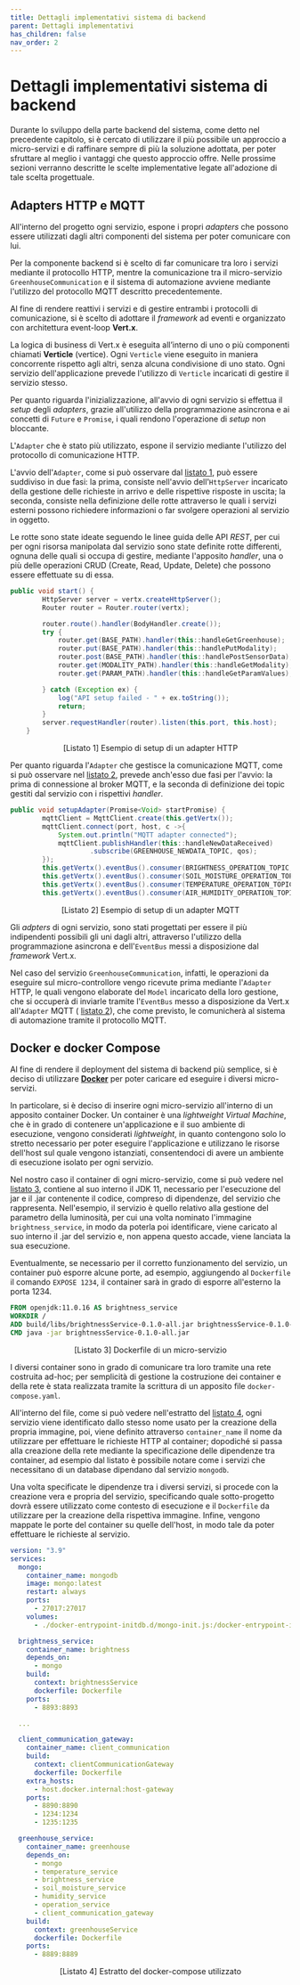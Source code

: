 ```yaml
---
title: Dettagli implementativi sistema di backend
parent: Dettagli implementativi
has_children: false
nav_order: 2
---
```


# Dettagli implementativi sistema di backend
Durante lo sviluppo della parte backend del sistema, come detto nel precedente capitolo,  si è cercato di utilizzare il più possibile un approccio a micro-servizi e di raffinare sempre di più la soluzione adottata, per poter sfruttare al meglio i vantaggi che questo approccio offre. Nelle prossime sezioni verranno descritte le scelte implementative legate all'adozione di tale scelta progettuale.

## Adapters HTTP e MQTT

All'interno del progetto ogni servizio, espone i propri _adapters_ che possono essere utilizzati dagli altri componenti del sistema per poter comunicare con lui. 

Per la componente backend si è scelto di far comunicare tra loro i servizi mediante il protocollo HTTP, mentre la comunicazione tra il micro-servizio `GreenhouseCommunication` e il sistema di automazione avviene mediante l'utilizzo del protocollo MQTT descritto precedentemente.

Al fine di rendere reattivi i servizi e di gestire entrambi i protocolli di comunicazione, si è scelto di adottare il _framework_ ad eventi e organizzato con architettura event-loop **Vert.x**.

La logica di business di Vert.x è eseguita all’interno di uno o più componenti chiamati **Verticle** (vertice). Ogni `Verticle` viene eseguito in maniera concorrente rispetto agli altri, senza alcuna condivisione di uno stato. Ogni servizio dell'applicazione prevede l'utilizzo di `Verticle` incaricati di gestire il servizio stesso. 

Per quanto riguarda l'inizializzazione, all'avvio di ogni servizio si effettua il _setup_ degli _adapters_, grazie all'utilizzo della programmazione asincrona e ai concetti di `Future` e `Promise`, i quali rendono l'operazione di _setup_ non bloccante.

L'`Adapter` che è stato più utilizzato, espone il servizio mediante l'utilizzo del protocollo di comunicazione HTTP. 

L'avvio dell'`Adapter`, come si può osservare dal <a href="#lst1">listato 1</a>, può essere suddiviso in due fasi: la prima, consiste nell'avvio dell'`HttpServer` incaricato della gestione delle richieste in arrivo e delle rispettive risposte in uscita; la seconda, consiste nella definizione delle rotte attraverso le quali i servizi esterni possono richiedere informazioni o far svolgere operazioni al servizio in oggetto. 

Le rotte sono state ideate seguendo le linee guida delle API _REST_, per cui per ogni risorsa manipolata dal servizio sono state definite rotte differenti, ognuna delle quali si occupa di gestire, mediante l'apposito _handler_, una o più delle operazioni CRUD (Create, Read, Update, Delete) che possono essere effettuate su di essa.

```java
public void start() {
        HttpServer server = vertx.createHttpServer();
        Router router = Router.router(vertx);

        router.route().handler(BodyHandler.create());
        try {
            router.get(BASE_PATH).handler(this::handleGetGreenhouse);
            router.put(BASE_PATH).handler(this::handlePutModality);
            router.post(BASE_PATH).handler(this::handlePostSensorData);
            router.get(MODALITY_PATH).handler(this::handleGetModality);
            router.get(PARAM_PATH).handler(this::handleGetParamValues);

        } catch (Exception ex) {
            log("API setup failed - " + ex.toString());
            return;
        }
        server.requestHandler(router).listen(this.port, this.host);
    }
```
<p align="center" id="lst1">[Listato 1] Esempio di setup di un adapter HTTP</p>

Per quanto riguarda l'`Adapter` che gestisce la comunicazione MQTT, come si può osservare nel <a href="#lst2">listato 2</a>, prevede anch'esso due fasi per l'avvio: la prima di connessione al broker MQTT, e la seconda di definizione dei topic gestiti dal servizio con i rispettivi _handler_.

```java
public void setupAdapter(Promise<Void> startPromise) {
        mqttClient = MqttClient.create(this.getVertx());
        mqttClient.connect(port, host, c ->{
            System.out.println("MQTT adapter connected");
            mqttClient.publishHandler(this::handleNewDataReceived)
                    .subscribe(GREENHOUSE_NEWDATA_TOPIC, qos);
        });
        this.getVertx().eventBus().consumer(BRIGHTNESS_OPERATION_TOPIC, this::handleOperationReceived);
        this.getVertx().eventBus().consumer(SOIL_MOISTURE_OPERATION_TOPIC, this::handleOperationReceived);
        this.getVertx().eventBus().consumer(TEMPERATURE_OPERATION_TOPIC, this::handleOperationReceived);
        this.getVertx().eventBus().consumer(AIR_HUMIDITY_OPERATION_TOPIC, this::handleOperationReceived);
```
<p align="center" id="lst1">[Listato 2] Esempio di setup di un adapter MQTT</p>

Gli _adpters_ di ogni servizio, sono stati progettati per essere il più indipendenti possibili gli uni dagli altri, attraverso l'utilizzo della programmazione asincrona e dell'`EventBus` messi a disposizione dal _framework_ Vert.x. 

Nel caso del servizio `GreenhouseCommunication`, infatti, le operazioni da eseguire sul micro-controllore vengo ricevute prima mediante l'`Adapter` HTTP, le quali vengono elaborate del `Model` incaricato della loro gestione, che si occuperà di inviarle tramite l'`EventBus` messo a disposizione da Vert.x all'`Adapter` MQTT ( <a href="#lst2">listato 2</a>), che come previsto, le comunicherà al sistema di automazione tramite il protocollo MQTT.

## Docker e docker Compose

Al fine di rendere il deployment del sistema di backend più semplice, si è deciso di utilizzare **[Docker](https://www.docker.com/)** per poter caricare ed eseguire i diversi micro-servizi. 

In particolare, si è deciso di inserire ogni micro-servizio all'interno di un apposito container Docker. Un container è una _lightweight Virtual Machine_, che è in grado di contenere un'applicazione e il suo ambiente di esecuzione, vengono considerati _lightweight_, in quanto contengono solo lo stretto necessario per poter eseguire l'applicazione e utilizzano le risorse dell'host sul quale vengono istanziati, consentendoci di avere un ambiente di esecuzione isolato per ogni servizio. 

Nel nostro caso il container di ogni micro-servizio, come si può vedere nel <a href="#lst3">listato 3</a>, contiene al suo interno il JDK 11, necessario per l'esecuzione del jar e il .jar contenente il codice, compreso di dipendenze, del servizio che rappresenta. Nell'esempio, il servizio è quello relativo alla gestione del parametro della luminosità, per cui una volta nominato l'immagine ``brightness_service``, in modo da poterla poi identificare, viene caricato al suo interno il .jar del servizio e, non appena questo accade, viene lanciata la sua esecuzione. 

Eventualmente, se necessario per il corretto funzionamento del servizio, un container può esporre alcune porte, ad esempio, aggiungendo al ``Dockerfile`` il comando ``EXPOSE 1234``, il container sarà in grado di esporre all'esterno la porta 1234.

 ```dockerfile
FROM openjdk:11.0.16 AS brightness_service
WORKDIR /
ADD build/libs/brightnessService-0.1.0-all.jar brightnessService-0.1.0-all.jar
CMD java -jar brightnessService-0.1.0-all.jar
 ```
<p align="center" id="lst3">[Listato 3] Dockerfile di un micro-servizio</p>

I diversi container sono in grado di comunicare tra loro tramite una rete costruita ad-hoc; per semplicità di gestione la costruzione dei container e della rete è stata realizzata tramite la scrittura di un apposito file ``docker-compose.yaml``. 

All'interno del file, come si può vedere nell'estratto del  <a href="#lst4">listato 4</a>, ogni servizio viene identificato dallo stesso nome usato per la creazione della propria immagine, poi, viene definito attraverso ``container_name`` il nome da utilizzare per effettuare le richieste HTTP al container; dopodiché si passa alla creazione della rete mediante la specificazione delle dipendenze tra container, ad esempio dal listato è possibile notare come i servizi che necessitano di un database dipendano dal servizio `mongodb`. 

Una volta specificate le dipendenze tra i diversi servizi, si procede con la creazione vera e propria del servizio, specificando quale sotto-progetto dovrà essere utilizzato come contesto di esecuzione e il `Dockerfile` da utilizzare per la creazione della rispettiva immagine. Infine, vengono mappate le porte del container su quelle dell'host, in modo tale da poter effettuare le richieste al servizio.

```yaml
version: "3.9"
services:
  mongo:
    container_name: mongodb
    image: mongo:latest
    restart: always
    ports:
      - 27017:27017
    volumes:
      - ./docker-entrypoint-initdb.d/mongo-init.js:/docker-entrypoint-initdb.d/mongo-init.js:ro

  brightness_service:
    container_name: brightness
    depends_on:
      - mongo
    build:
      context: brightnessService
      dockerfile: Dockerfile
    ports:
      - 8893:8893

  ...

  client_communication_gateway:
    container_name: client_communication
    build:
      context: clientCommunicationGateway
      dockerfile: Dockerfile
    extra_hosts:
      - host.docker.internal:host-gateway
    ports:
      - 8890:8890
      - 1234:1234
      - 1235:1235

  greenhouse_service:
    container_name: greenhouse
    depends_on:
      - mongo
      - temperature_service
      - brightness_service
      - soil_moisture_service
      - humidity_service
      - operation_service
      - client_communication_gateway
    build:
      context: greenhouseService
      dockerfile: Dockerfile
    ports:
      - 8889:8889
```
<p align="center" id="lst5">[Listato 4] Estratto del docker-compose utilizzato</p>